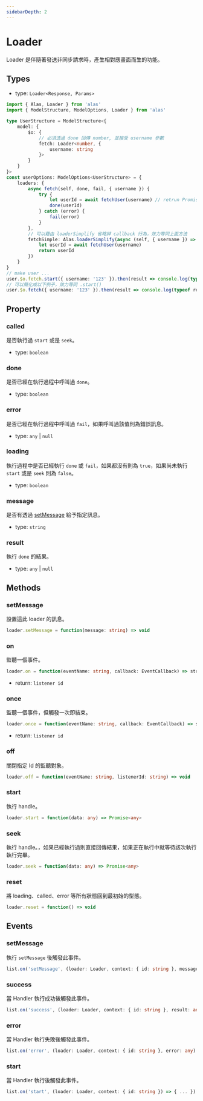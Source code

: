 ```yaml
---
sidebarDepth: 2
---
```


# Loader

Loader 是伴隨著發送非同步請求時，產生相對應畫面而生的功能。

<Cimg text="Loader 是注重非同步執行模式" src="loader.png"></Cimg>

## Types

* type: `Loader<Response, Params>`

```ts
import { Alas, Loader } from 'alas'
import { ModelStructure, ModelOptions, Loader } from 'alas'

type UserStructure = ModelStructure<{
    model: {
        $o: {
            // 必須透過 done 回傳 number, 並接受 username 參數
            fetch: Loader<number, {
                username: string
            }>
        }
    }
}>
const userOptions: ModelOptions<UserStructure> = {
    loaders: {
        async fetch(self, done, fail, { username }) {
            try {
                let userId = await fetchUser(username) // retrun Promise<number>
                done(userId)
            } catch (error) {
                fail(error)
            }
        },
        // 可以藉由 loaderSimplify 省略掉 callback 行為，效力等同上面方法
        fetchSimple: Alas.loaderSimplify(async (self, { username }) => {
            let userId = await fetchUser(username)
            return userId
        })
    }
}
// make user ...
user.$o.fetch.start({ username: '123' }).then(result => console.log(typeof result)) // number
// 可以簡化成以下例子，效力等同 .start()
user.$o.fetch({ username: '123' }).then(result => console.log(typeof result)) // number
```

## Property

### called

是否執行過 `start` 或是 `seek`。

* type: `boolean`

### done

是否已經在執行過程中呼叫過 `done`。

* type: `boolean`

### error

是否已經在執行過程中呼叫過 `fail`，如果呼叫過該值則為錯誤訊息。

* type: `any` | `null`

### loading

執行過程中是否已經執行 `done` 或 `fail`，如果都沒有則為 `true`，如果尚未執行 `start` 或是 `seek` 則為 `false`。

* type: `boolean`

### message

是否有透過 [setMessage](#setmessage) 給予指定訊息。

* type: `string`

### result

執行 `done` 的結果。

* type: `any` | `null`

## Methods

### setMessage

設置這此 loader 的訊息。

```ts
loader.setMessage = function(message: string) => void
```

### on

監聽一個事件。

```ts
loader.on = function(eventName: string, callback: EventCallback) => string
```

* return: `listener id`

### once

監聽一個事件，但觸發一次即結束。

```ts
loader.once = function(eventName: string, callback: EventCallback) => string
```

* return: `listener id`

### off

關閉指定 Id 的監聽對象。

```ts
loader.off = function(eventName: string, listenerId: string) => void
```

### start

執行 handle。

```ts
loader.start = function(data: any) => Promise<any>
```

### seek

執行 handle。，如果已經執行過則直接回傳結果，如果正在執行中就等待該次執行執行完畢。

```ts
loader.seek = function(data: any) => Promise<any>
```

### reset

將 loading、called、error 等所有狀態回到最初始的型態。

```ts
loader.reset = function() => void
```

## Events

### setMessage

執行 `setMessage` 後觸發此事件。

```ts
list.on('setMessage', (loader: Loader, context: { id: string }, message: string) => { ... })
```

### success

當 Handler 執行成功後觸發此事件。

```ts
list.on('success', (loader: Loader, context: { id: string }, result: any) => { ... })
```

### error

當 Handler 執行失敗後觸發此事件。

```ts
list.on('error', (loader: Loader, context: { id: string }, error: any) => { ... })
```

### start

當 Handler 執行後觸發此事件。

```ts
list.on('start', (loader: Loader, context: { id: string }) => { ... })
```
